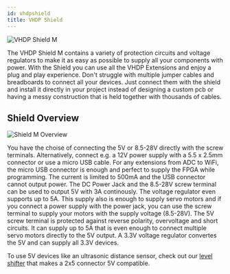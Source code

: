 ```yaml
---
id: vhdpshield
title: VHDP Shield
---
```


![VHDP Shield M](/img/vhdpshield/Items.png)

The VHDP Shield M contains a variety of protection circuits and voltage regulators to make it as easy as possible to supply all your components with power. 
With the Shield you can use all the VHDP Extensions and enjoy a plug and play experience. Don't struggle with multiple jumper cables and breadboards to connect all your devices. Just connect them with the shield and install it directly in your project instead of designing a custom pcb or having a messy construction that is held together with thousands of cables.

## Shield Overview
![Shield M Overview](/img/vhdpshield/Items1.png)

You have the choise of connecting the 5V or 8.5-28V directly with the screw terminals. Alternatively, connect e.g. a 12V power supply with a 5.5 x 2.5mm connector or use a micro USB cable.
For any extensions from ADC to WiFi, the micro USB connector is enough and perfect to supply the FPGA while programming. The current is limited to 500mA and the USB connector cannot output power.
The DC Power Jack and the 8.5-28V screw terminal can be used to output 5V with 3A continously. The voltage regulator even supports up to 5A. This supply also is enough to supply servo motors and if you connect a power supply with the power jack, you can use the screw terminal to supply your motors with the supply voltage (8.5-28V).
The 5V screw terminal is protected against reverse polarity, overvoltage and short circuits. It can supply up to 5A that is even enough to connect multiple servo motors directly to the 5V output.
A 3.3V voltage regulator convertes the 5V and can supply all 3.3V devices.

To use 5V devices like an ultrasonic distance sensor, check out our [level shifter](/docs/extension_levelshifter) that makes a 2x5 connector 5V compatible.